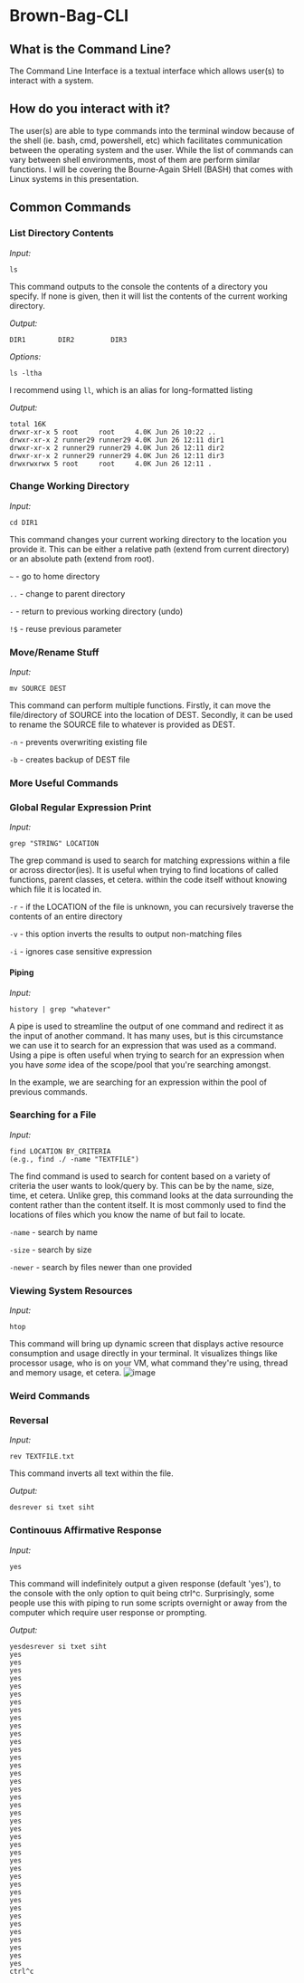 # Brown-Bag-CLI

## What is the Command Line?
The Command Line Interface is a textual interface which allows user(s) to interact with a system.

## How do you interact with it?
The user(s) are able to type commands into the terminal window because of the shell (ie. bash, cmd, powershell, etc) which facilitates communication between the operating system and the user.  While the list of commands can vary between shell environments, most of them are perform similar functions.  I will be covering the Bourne-Again SHell (BASH) that comes with Linux systems in this presentation.

## Common Commands

### List Directory Contents
*Input:*
```
ls
```
This command outputs to the console the contents of a directory you specify.  If none is given, then it will list the contents of the current working directory. 

*Output:*
```
DIR1        DIR2         DIR3
```
*Options:*
```
ls -ltha 
```
I recommend using ```ll```, which is an alias for long-formatted listing

*Output:*
```
total 16K
drwxr-xr-x 5 root     root     4.0K Jun 26 10:22 ..
drwxr-xr-x 2 runner29 runner29 4.0K Jun 26 12:11 dir1
drwxr-xr-x 2 runner29 runner29 4.0K Jun 26 12:11 dir2
drwxr-xr-x 2 runner29 runner29 4.0K Jun 26 12:11 dir3
drwxrwxrwx 5 root     root     4.0K Jun 26 12:11 .
```

### Change Working Directory
*Input:*
```
cd DIR1
```
This command changes your current working directory to the location you provide it.  This can be either a relative path (extend from current directory) or an absolute path (extend from root).

```~``` - go to home directory

```..``` - change to parent directory

```-``` - return to previous working directory (undo)

```!$``` - reuse previous parameter

### Move/Rename Stuff
*Input:*
```
mv SOURCE DEST
```
This command can perform multiple functions.  Firstly, it can move the file/directory of SOURCE into the location of DEST.  Secondly, it can be used to rename the SOURCE file to whatever is provided as DEST.

```-n``` - prevents overwriting existing file

```-b``` - creates backup of DEST file

### More Useful Commands
### Global Regular Expression Print
*Input:*
```
grep "STRING" LOCATION
```

The grep command is used to search for matching expressions within a file or across director(ies).  It is useful when trying to find locations of called functions, parent classes, et cetera. within the code itself without knowing which file it is located in.

```-r``` - if the LOCATION of the file is unknown, you can recursively traverse the contents of an entire directory 

```-v``` - this option inverts the results to output non-matching files 

```-i``` - ignores case sensitive expression

#### Piping
*Input:*
```
history | grep "whatever"
```

A pipe is used to streamline the output of one command and redirect it as the input of another command.  It has many uses, but is this circumstance we can use it to search for an expression that was used as a command. 
 Using a pipe is often useful when trying to search for an expression when you have *some* idea of the scope/pool that you're searching amongst.  

In the example, we are searching for an expression within the pool of previous commands.

### Searching for a File
*Input:*
```
find LOCATION BY_CRITERIA
(e.g., find ./ -name "TEXTFILE")
```

The find command is used to search for content based on a variety of criteria the user wants to look/query by.  This can be by the name, size, time, et cetera.  Unlike grep, this command looks at the data surrounding the content rather than the content itself.  It is most commonly used to find the locations of files which you know the name of but fail to locate.  

```-name``` - search by name

```-size``` - search by size

```-newer``` - search by files newer than one provided

### Viewing System Resources
*Input:*
```
htop
```

This command will bring up dynamic screen that displays active resource consumption and usage directly in your terminal.  It visualizes things like processor usage, who is on your VM, what command they're using, thread and memory usage, et cetera.
![image](https://github.com/RocketSandwich/Brown-Bag-CLI/assets/93087022/d9c3ae27-32ea-4b4b-938b-92d50f36647f)


### Weird Commands
### Reversal
*Input:*
```
rev TEXTFILE.txt
```

This command inverts all text within the file.

*Output:*
```
desrever si txet siht
```

### Continouus Affirmative Response
*Input:*
```
yes
```

This command will indefinitely output a given response (default 'yes'), to the console with the only option to quit being ctrl^c.  Surprisingly, some people use this with piping to run some scripts overnight or away from the computer which require user response or prompting.  

*Output:*
```
yesdesrever si txet siht
yes
yes
yes
yes
yes
yes
yes
yes
yes
yes
yes
yes
yes
yes
yes
yes
yes
yes
yes
yes
yes
yes
yes
yes
yes
yes
yes
yes
yes
yes
yes
yes
yes
yes
yes
yes
yes
yes
yes
yes
ctrl^c
```
